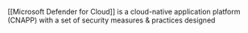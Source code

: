 [[Microsoft Defender for Cloud]] is a cloud-native application platform (CNAPP) with a set of security measures & practices designed 